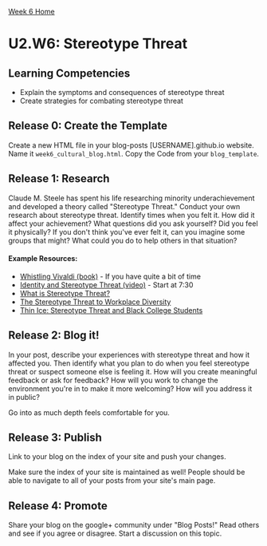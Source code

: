 [Week 6 Home](./)

# U2.W6: Stereotype Threat

## Learning Competencies
- Explain the symptoms and consequences of stereotype threat
- Create strategies for combating stereotype threat

## Release 0: Create the Template

Create a new HTML file in your blog-posts [USERNAME].github.io website. Name it `week6_cultural_blog.html`. Copy the Code from your `blog_template`. 

## Release 1: Research

Claude M. Steele has spent his life researching minority underachievement and developed a theory called "Stereotype Threat." Conduct your own research about stereotype threat. Identify times when you felt it. How did it affect your achievement? What questions did you ask yourself? Did you feel it physically? If you don't think you've ever felt it, can you imagine some groups that might? What could you do to help others in that situation?

#### Example Resources:
- [Whistling Vivaldi (book)](http://www.amazon.com/Whistling-Vivaldi-Stereotypes-Affect-Issues/dp/0393339726) - If you have quite a bit of time
- [Identity and Stereotype Threat (video)](https://www.youtube.com/watch?v=q1fzIuuXlkk) - Start at 7:30
- [What is Stereotype Threat?](http://www.reducingstereotypethreat.org/definition.html)
- [The Stereotype Threat to Workplace Diversity](http://www.diversityinc.com/diversity-events/the-stereotype-threat-dr-claude-steele-mesmerizes-audience-video/)
- [Thin Ice: Stereotype Threat and Black College Students](http://www.theatlantic.com/magazine/archive/1999/08/thin-ice-stereotype-threat-and-black-college-students/304663/)

## Release 2: Blog it!

In your post, describe your experiences with stereotype threat and how it affected you. Then identify what you plan to do when you feel stereotype threat or suspect someone else is feeling it. How will you create meaningful feedback or ask for feedback? How will you work to change the environment you're in to make it more welcoming? How will you address it in public?

Go into as much depth feels comfortable for you. 


## Release 3: Publish
Link to your blog on the index of your site and push your changes. 

Make sure the index of your site is maintained as well! People should be able to navigate to all of your posts from your site's main page. 

## Release 4: Promote

Share your blog on the google+ community under "Blog Posts!" Read others and see if you agree or disagree. Start a discussion on this topic. 
